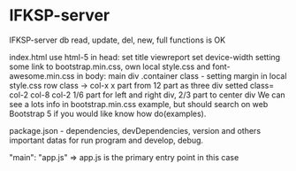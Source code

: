 # IFKSP-server
IFKSP-server db read, update, del, new, full functions is OK

index.html use html-5
  in head: set title
     viewreport set device-width
      setting some link to bootstrap.min.css, own local style.css and font-awesome.min.css
  in body: main div .container class - setting margin in local style.css
row class -> col-x x part from 12 part
  as three div setted class= col-2 col-8 col-2 1/6 part for left and right div, 2/3 part to center div
   We can see a lots info in  bootstrap.min.css example, but should search on web Bootstrap 5 if you would like know how do(examples).

package.json - dependencies, devDependencies, version and others important datas for run program and develop, debug.


"main": "app.js" => app.js is the primary entry point in this case
    
